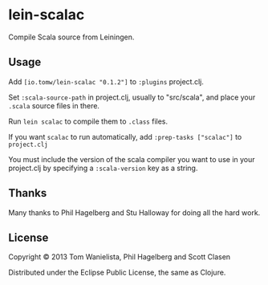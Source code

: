 # lein-scalac

Compile Scala source from Leiningen.

## Usage

Add `[io.tomw/lein-scalac "0.1.2"]` to `:plugins` project.clj.

Set `:scala-source-path` in project.clj, usually to "src/scala", and
place your `.scala` source files in there.

Run `lein scalac` to compile them to `.class` files.

If you want `scalac` to run automatically, add `:prep-tasks ["scalac"]`
to `project.clj`

You must include the version of the scala compiler you want to use in your project.clj by specifying a `:scala-version` key as a string.

## Thanks

Many thanks to Phil Hagelberg and Stu Halloway for doing all the hard work.

## License

Copyright © 2013 Tom Wanielista, Phil Hagelberg and Scott Clasen

Distributed under the Eclipse Public License, the same as Clojure.

